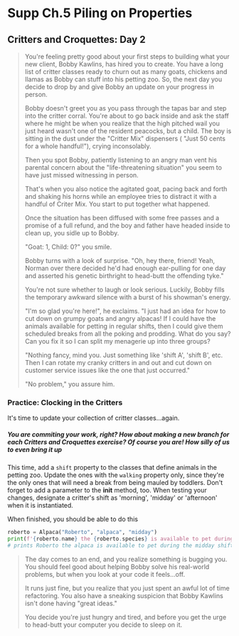 # Supp Ch.5 Piling on Properties

## Critters and Croquettes: Day 2

> You're feeling pretty good about your first steps to building what your new client, Bobby Kawlins, has hired you to create. You have a long list of critter classes ready to churn out as many goats, chickens and llamas as Bobby can stuff into his petting zoo. So, the next day you decide to drop by and give Bobby an update on your progress in person.
>
> Bobby doesn't greet you as you pass through the tapas bar and step into the critter corral. You're about to go back inside and ask the staff where he might be when you realize that the high pitched wail you just heard wasn't one of the resident peacocks, but a child. The boy is sitting in the dust under the "Critter Mix" dispensers ( "Just 50 cents for a whole handful!"), crying inconsolably.
>
> Then you spot Bobby, patiently listening to an angry man vent his parental concern about the "life-threatening situation" you seem to have just missed witnessing in person.
>
> That's when you also notice the agitated goat, pacing back and forth and shaking his horns while an employee tries to distract it with a handful of Criter Mix. You start to put together what happened.
>
> Once the situation has been diffused with some free passes and a promise of a full refund, and the boy and father have headed inside to clean up, you sidle up to Bobby.
>
> "Goat: 1, Child: 0?" you smile.
>
> Bobby turns with a look of surprise. "Oh, hey there, friend! Yeah, Norman over there decided he'd had enough ear-pulling for one day and asserted his genetic birthright to head-butt the offending tyke."
>
> You're not sure whether to laugh or look serious. Luckily, Bobby fills the temporary awkward silence with a burst of his showman's energy.
>
> "I'm so glad you're here!", he exclaims. "I just had an idea for how to cut down on grumpy goats and angry alpacas! If I could have the animals available for petting in regular shifts, then I could give them scheduled breaks from all the poking and prodding. What do you say? Can you fix it so I can split my menagerie up into three groups?
>
> "Nothing fancy, mind you. Just something like 'shift A', 'shift B', etc. Then I can rotate my cranky critters in and out and cut down on customer service issues like the one that just occurred."
>
> "No problem," you assure him.

### Practice: Clocking in the Critters

It's time to update your collection of critter classes...again.

##### _You are commiting your work, right? How about making a new branch for each Critters and Croquettes exercise? Of course you are! How silly of us to even bring it up_

This time, add a `shift` property to the classes that define animals in the petting zoo. Update the ones with the `walking` property only, since they're the only ones that will need a break from being mauled by toddlers. Don't forget to add a parameter to the **init** method, too. When testing your changes, designate a critter's shift as 'morning', 'midday' or 'afternoon' when it is instantiated.

When finished, you should be able to do this

```py
roberto = Alpaca("Roberto", "alpaca", "midday")
print(f'{roberto.name} the {roberto.species} is available to pet during the {roberto.shift} shift.')
# prints Roberto the alpaca is available to pet during the midday shift.
```

> The day comes to an end, and you realize something is bugging you. You should feel good about helping Bobby solve his real-world problems, but when you look at your code it feels...off.
>
> It runs just fine, but you realize that you just spent an awful lot of time refactoring. You also have a sneaking suspicion that Bobby Kawlins isn't done having "great ideas."
>
> You decide you're just hungry and tired, and before you get the urge to head-butt your computer you decide to sleep on it.
